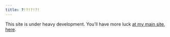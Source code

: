 ```yaml
---
title: ?!?!?!?!
---
```


This site is under heavy development. You’ll have more luck [at my main site, here](https://counter.ink).